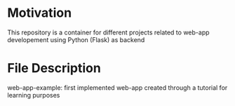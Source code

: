# Motivation
This repository is a container for different projects related to web-app developement using Python (Flask) as backend 

# File Description
web-app-example: first implemented web-app created through a tutorial for learning purposes
